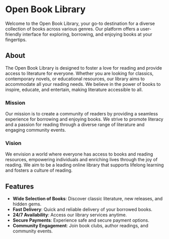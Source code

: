 # Open Book Library

Welcome to the Open Book Library, your go-to destination for a diverse collection of books across various genres. Our platform offers a user-friendly interface for exploring, borrowing, and enjoying books at your fingertips.

## About

The Open Book Library is designed to foster a love for reading and provide access to literature for everyone. Whether you are looking for classics, contemporary novels, or educational resources, our library aims to accommodate all your reading needs. We believe in the power of books to inspire, educate, and entertain, making literature accessible to all.

### Mission

Our mission is to create a community of readers by providing a seamless experience for borrowing and enjoying books. We strive to promote literacy and a passion for reading through a diverse range of literature and engaging community events.

### Vision

We envision a world where everyone has access to books and reading resources, empowering individuals and enriching lives through the joy of reading. We aim to be a leading online library that supports lifelong learning and fosters a culture of reading.

## Features

- **Wide Selection of Books**: Discover classic literature, new releases, and hidden gems.
- **Fast Delivery**: Quick and reliable delivery of your borrowed books.
- **24/7 Availability**: Access our library services anytime.
- **Secure Payments**: Experience safe and secure payment options.
- **Community Engagement**: Join book clubs, author readings, and community events.



